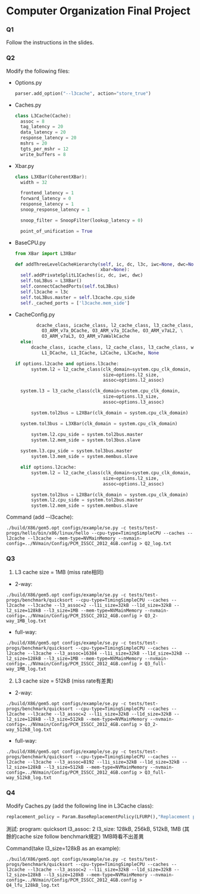 # Computer Organization Final Project

### Q1
Follow the instructions in the slides.

### Q2
Modify the following files:
- Options.py
  ```python
  parser.add_option("--l3cache", action="store_true")
  ```
- Caches.py
  ```python
  class L3Cache(Cache):
    assoc = 8
    tag_latency = 20
    data_latency = 20
    response_latency = 20
    mshrs = 20
    tgts_per_mshr = 12
    write_buffers = 8
  ```
- Xbar.py
  ```python
  class L3XBar(CoherentXBar):
    width = 32

    frontend_latency = 1
    forward_latency = 0
    response_latency = 1
    snoop_response_latency = 1

    snoop_filter = SnoopFilter(lookup_latency = 0)

    point_of_unification = True
  ```
- BaseCPU.py
  ```python
  from XBar import L3XBar
  ```
  ```python
  def addThreeLevelCacheHierarchy(self, ic, dc, l3c, iwc=None, dwc=None,
                                  xbar=None):
    self.addPrivateSplitL1Caches(ic, dc, iwc, dwc)
    self.toL3Bus = L3XBar()
    self.connectCachedPorts(self.toL3Bus)
    self.l3cache = l3c
    self.toL3Bus.master = self.l3cache.cpu_side
    self._cached_ports = ['l3cache.mem_side']
  ```
- CacheConfig.py
  ```python
          dcache_class, icache_class, l2_cache_class, l3_cache_class, walk_cache_class = \
            O3_ARM_v7a_DCache, O3_ARM_v7a_ICache, O3_ARM_v7aL2, \
            O3_ARM_v7aL3, O3_ARM_v7aWalkCache
    else:
        dcache_class, icache_class, l2_cache_class, l3_cache_class, walk_cache_class = \
            L1_DCache, L1_ICache, L2Cache, L3Cache, None
  ```
  ```python
  if options.l2cache and options.l3cache:
        system.l2 = l2_cache_class(clk_domain=system.cpu_clk_domain,
                                   size=options.l2_size,
                                   assoc=options.l2_assoc)

	system.l3 = l3_cache_class(clk_domain=system.cpu_clk_domain,
                                   size=options.l3_size,
                                   assoc=options.l3_assoc)

        system.tol2bus = L2XBar(clk_domain = system.cpu_clk_domain)

	system.tol3bus = L3XBar(clk_domain = system.cpu_clk_domain)

        system.l2.cpu_side = system.tol2bus.master
        system.l2.mem_side = system.tol3bus.slave
	
	system.l3.cpu_side = system.tol3bus.master
        system.l3.mem_side = system.membus.slave

    elif options.l2cache:
        system.l2 = l2_cache_class(clk_domain=system.cpu_clk_domain,
                                   size=options.l2_size,
                                   assoc=options.l2_assoc)

        system.tol2bus = L2XBar(clk_domain = system.cpu_clk_domain)
        system.l2.cpu_side = system.tol2bus.master
        system.l2.mem_side = system.membus.slave
  ```

Command (add --l3cache):
```shell
./build/X86/gem5.opt configs/example/se.py -c tests/test-progs/hello/bin/x86/linux/hello --cpu-type=TimingSimpleCPU --caches --l2cache --l3cache --mem-type=NVMainMemory --nvmain-config=../NVmain/Config/PCM_ISSCC_2012_4GB.config > Q2_log.txt
```

### Q3
1. L3 cache size = 1MB (miss rate相同)
- 2-way:
```shell
./build/X86/gem5.opt configs/example/se.py -c tests/test-progs/benchmark/quicksort --cpu-type=TimingSimpleCPU --caches --l2cache --l3cache --l3_assoc=2 --l1i_size=32kB --l1d_size=32kB --l2_size=128kB --l3_size=1MB --mem-type=NVMainMemory --nvmain-config=../NVmain/Config/PCM_ISSCC_2012_4GB.config > Q3_2-way_1MB_log.txt 
```
- full-way:
```shell
./build/X86/gem5.opt configs/example/se.py -c tests/test-progs/benchmark/quicksort --cpu-type=TimingSimpleCPU --caches --l2cache --l3cache --l3_assoc=16384 --l1i_size=32kB --l1d_size=32kB --l2_size=128kB --l3_size=1MB --mem-type=NVMainMemory --nvmain-config=../NVmain/Config/PCM_ISSCC_2012_4GB.config > Q3_full-way_1MB_log.txt
```

2. L3 cache size = 512kB (miss rate有差異)
- 2-way:
```shell
./build/X86/gem5.opt configs/example/se.py -c tests/test-progs/benchmark/quicksort --cpu-type=TimingSimpleCPU --caches --l2cache --l3cache --l3_assoc=2 --l1i_size=32kB --l1d_size=32kB --l2_size=128kB --l3_size=512kB --mem-type=NVMainMemory --nvmain-config=../NVmain/Config/PCM_ISSCC_2012_4GB.config > Q3_2-way_512kB_log.txt
```
- full-way:
```shell
./build/X86/gem5.opt configs/example/se.py -c tests/test-progs/benchmark/quicksort --cpu-type=TimingSimpleCPU --caches --l2cache --l3cache --l3_assoc=8192 --l1i_size=32kB --l1d_size=32kB --l2_size=128kB --l3_size=512kB --mem-type=NVMainMemory --nvmain-config=../NVmain/Config/PCM_ISSCC_2012_4GB.config > Q3_full-way_512kB_log.txt
```

### Q4
Modify Caches.py (add the following line in L3Cache class):
```python
replacement_policy = Param.BaseReplacementPolicy(LFURP(),"Replacement policy")
```

測試:
program: quicksort
l3_assoc: 2
l3_size: 128kB, 256kB, 512kB, 1MB (其餘的cache size follow benchmark規定)
1MB時看不出差異

Command(take l3_size=128kB as an example):
```shell
./build/X86/gem5.opt configs/example/se.py -c tests/test-progs/benchmark/quicksort --cpu-type=TimingSimpleCPU --caches --l2cache --l3cache --l3_assoc=2 --l1i_size=32kB --l1d_size=32kB --l2_size=128kB --l3_size=128kB --mem-type=NVMainMemory --nvmain-config=../NVmain/Config/PCM_ISSCC_2012_4GB.config > Q4_lfu_128kB_log.txt
```
